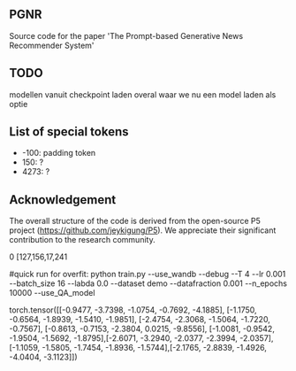 ## PGNR
Source code for the paper 'The Prompt-based Generative News Recommender System' 


## TODO
modellen vanuit checkpoint laden overal waar we nu een model laden als optie

## List of special tokens

- -100: padding token
- 150: ?
- 4273: ?

## Acknowledgement 
The overall structure of the code is derived from the open-source P5 project (https://github.com/jeykigung/P5). We appreciate their significant contribution to the research community.


0 [127,156,17,241


#quick run for overfit:
python train.py --use_wandb --debug --T 4 --lr 0.001 --batch_size 16 --labda 0.0 --dataset demo --datafraction 0.001 --n_epochs 10000 --use_QA_model


torch.tensor([[-0.9477, -3.7398, -1.0754, -0.7692, -4.1885],        [-1.1750, -0.6564, -1.8939, -1.5410, -1.9851],        [-2.4754, -2.3068, -1.5064, -1.7220, -0.7567],        [-0.8613, -0.7153, -2.3804,  0.0215, -9.8556],        [-1.0081, -0.9542, -1.9504, -1.5692, -1.8795],[-2.6071, -3.2940, -2.0377, -2.3994, -2.0357],[-1.1059, -1.5805, -1.7454, -1.8936, -1.5744],[-2.1765, -2.8839, -1.4926, -4.0404, -3.1123]])